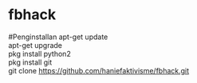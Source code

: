 # fbhack
#Penginstallan
apt-get update</br>
apt-get upgrade</br>
pkg install python2</br>
pkg install git</br>
git clone https://github.com/haniefaktivisme/fbhack.git

